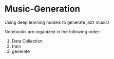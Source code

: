 # Music-Generation
Using deep learning models to generate jazz music!

Notebooks are organized in the following order:
1. Data Collection
2. train
3. generate
